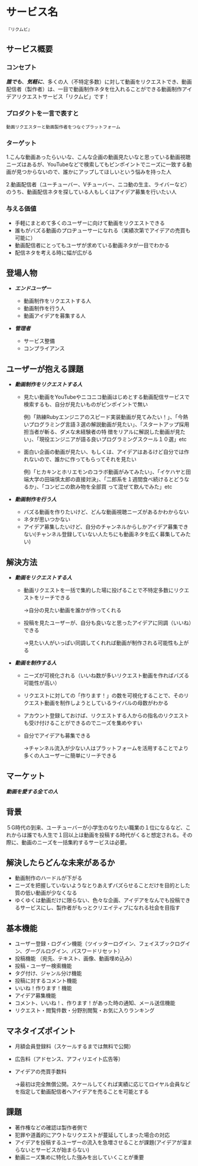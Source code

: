 # サービス名

```
『リクムビ』
```

## サービス概要

### コンセプト
***誰でも***、***気軽に***、多くの人（不特定多数）に対して動画をリクエストでき、動画配信者（製作者）は、一目で動画制作ネタを仕入れることができる動画制作アイデアリクエストサービス「リクムビ」です！

### プロダクトを一言で表すと

```
動画リクエスターと動画製作者をつなぐプラットフォーム
```
### ターゲット

1.こんな動画あったらいいな、こんな企画の動画見たいなと思っている動画視聴ニーズはあるが、YouTubeなどで検索してもピンポイントでニーズに一致する動画が見つからないので、誰かにアップしてほしいという悩みを持った人

2.動画配信者（ユーチューバー、Vチューバー、ニコ動の生主、ライバーなど）のうち、動画配信ネタを探している人もしくはアイデア募集を行いたい人

### 与える価値
- 手軽にまとめて多くのユーザーに向けて動画をリクエストできる
- 誰もがバズる動画のプロヂューサーになれる（実績次第でアイデアの売買も可能に）
- 動画配信者にとってもユーザが求めている動画ネタが一目でわかる
- 配信ネタを考える時に幅が広がる


## 登場人物

- ***エンドユーザー***
  - 動画制作をリクエストする人
  - 動画制作を行う人
  - 動画アイデアを募集する人

- ***管理者***
  - サービス整備
  - コンプライアンス


## ユーザーが抱える課題

- ***動画制作をリクエストする人***
  - 見たい動画をYouTubeやニコニコ動画はじめとする動画配信サービスで検索するも、自分が見たいものがピンポイントで無い
 
    例)「熟練Rubyエンジニアのスピード実装動画が見てみたい！」、「今熱いプログラミング言語３選の解説動画が見たい」、「スタートアップ採用担当者が斬る、ダメな未経験者の特        徴をリアルに解説した動画が見たい」、「現役エンジニアが語る良いプログラミングスクール１０選」etc
    
  - 面白い企画の動画が見たい、もしくは、アイデアはあるけど自分では作れないので、誰かに作ってもらってそれを見たい

    例)「ヒカキンとホリエモンのコラボ動画がみてみたい」、「イケハヤと田端大学の田端慎太郎の直接対決」、「二郎系を１週間食べ続けるとどうなるか」、「コンビニの飲み物を全部買        って混ぜて飲んでみた」etc


- ***動画制作を行う人***

  - バズる動画を作りたいけど、どんな動画視聴ニーズがあるかわからない
  - ネタが思いつかない
  - アイデア募集したいけど、自分のチャンネルからしかアイデア募集できない(チャンネル登録していない人たちにも動画ネタを広く募集してみたい) 

## 解決方法

- ***動画をリクエストする人***
  - 動画リクエストを一括で集約した場に投げることで不特定多数にリクエストをリーチできる
     
     →自分の見たい動画を誰かが作ってくれる
  
  - 投稿を見たユーザーが、自分も良いなと思ったアイデアに同調（いいね）できる
      
      →見たい人がいっぱい同調してくれれば動画が制作される可能性も上がる

- ***動画を制作する人***

  - ニーズが可視化される（いいね数が多いリクエスト動画を作ればバズる可能性が高い）

  - リクエストに対しての「作ります！」の数を可視化することで、そのリクエスト動画を制作しようとしているライバルの母数がわかる

  - アカウント登録しておけば、リクエストする人からの指名のリクエストも受け付けることができるのでニーズを集めやすい

  - 自分でアイデアも募集できる
       
       →チャンネル流入が少ない人はプラットフォームを活用することでより多くの人ユーザーに簡単にリーチできる


## マーケット

***動画を愛する全ての人***

## 背景

５G時代の到来、ユーチューバーが小学生のなりたい職業の１位になるなど、これからは誰でも人生で１回以上は動画を投稿する時代がくると想定される。その際に、動画のニーズを一括集約するサービスは必要。

## 解決したらどんな未来があるか

- 動画制作のハードルが下がる
- ニーズを把握していないようなとりあえずバズらせることだけを目的とした質の低い動画が少なくなる
- ゆくゆくは動画だけに限らない、色々な企画、アイデアをなんでも投稿できるサービスにし、製作者がもっとクリエイティブになれる社会を目指す


## 基本機能

- ユーザー登録・ログイン機能（ツイッターログイン、フェイスブックログイン、グーグルログイン、パスワードリセット）
- 投稿機能 （宛先、テキスト、画像、動画埋め込み）
- 投稿・ユーザー検索機能
- タグ付け、ジャンル分け機能
- 投稿に対するコメント機能
- いいね！作ります！機能
- アイデア募集機能
- コメント、いいね！、作ります！があった時の通知、メール送信機能
- リクエスト・閲覧件数・分野別閲覧・お気に入りランキング

## マネタイズポイント

- 月額会員登録料（スケールするまでは無料で公開）
- 広告料（アドセンス、アフィリエイト広告等）
- アイデアの売買手数料
   
   →最初は完全無償公開。スケールしてくれば実績に応じてロイヤル会員などを指定して動画配信者へアイデアを売ることを可能とする

## 課題
- 著作権などの確認は製作者側で
- 犯罪や道義的にアウトなリクエストが蔓延してしまった場合の対応
- アイデアを投稿するユーザーの流入を急増させることが課題(アイデアが溜まらないとサービスが始まらない)
- 動画ニーズ集めに特化した強みを出していくことが重要

